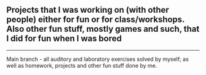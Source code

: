 ## Projects that I was working on (with other people) either for fun or for class/workshops. Also other fun stuff, mostly games and such, that I did for fun when I was bored
---
Main branch - all auditory and laboratory exercises solved by myself; as well as homework, projects and other fun stuff done by me.
